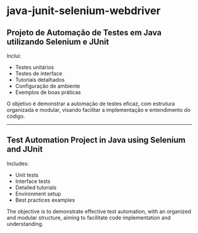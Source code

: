 # java-junit-selenium-webdriver<h2>Projeto de Automação de Testes em Java utilizando Selenium e JUnit</h2>

<p>Inclui:</p>
<ul>
  <li>Testes unitários</li>
  <li>Testes de interface</li>
  <li>Tutoriais detalhados</li>
  <li>Configuração de ambiente</li>
  <li>Exemplos de boas práticas</li>
</ul>

<p>O objetivo é demonstrar a automação de testes eficaz, com estrutura organizada e modular, visando facilitar a implementação e entendimento do código.</p>

<hr>

<h2>Test Automation Project in Java using Selenium and JUnit</h2>

<p>Includes:</p>
<ul>
  <li>Unit tests</li>
  <li>Interface tests</li>
  <li>Detailed tutorials</li>
  <li>Environment setup</li>
  <li>Best practices examples</li>
</ul>

<p>The objective is to demonstrate effective test automation, with an organized and modular structure, aiming to facilitate code implementation and understanding.</p>
